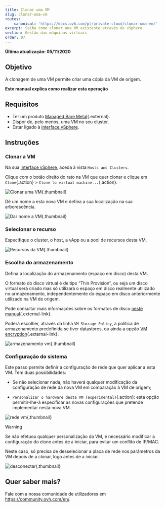 ```yaml
---
title: Clonar uma VM
slug: clonar-uma-vm
routes:
    canonical: 'https://docs.ovh.com/pt/private-cloud/clonar-uma-vm/'
excerpt: Saiba como clonar uma VM existente através de vSphere
section: Gestão das máquinas virtuais
order: 07
---
```


**Última atualização: 05/11/2020**

## Objetivo

A clonagem de uma VM permite criar uma cópia da VM de origem.

**Este manual explica como realizar esta operação**

## Requisitos

- Ter um produto [Managed Bare Metal](https://www.ovhcloud.com/pt/managed-bare-metal/){.external}.
- Dispor de, pelo menos, uma VM no seu cluster.
- Estar ligado à [interface vSphere](../instalar_o_vsphere_client/).

## Instruções

### Clonar a VM

Na sua [interface vSphere](../instalar_o_vsphere_client/), aceda à vista `Hosts and Clusters`.

Clique com o botão direito do rato na VM que quer clonar e clique em `Clone`{.action} > `Clone to virtual machine...`{.action}. 

![Clonar uma VM](images/clonevm01.png){.thumbnail}

Dê um nome a esta nova VM e defina a sua localização na sua arborescência.

![Dar nome a VM](images/clonevm02.png){.thumbnail}

### Selecionar o recurso

Especifique o cluster, o host, a vApp ou a pool de recursos desta VM.

![Recursos da VM](images/clonevm03.png){.thumbnail}

### Escolha do armazenamento

Defina a localização do armazenamento (espaço em disco) desta VM. 

O formato do disco virtual é de tipo “Thin Provision”, ou seja um disco virtual será criado mas só utilizará o espaço em disco realmente utilizado no armazenamento, independentemente do espaço em disco anteriormente utilizado na VM de origem.

Pode consultar mais informações sobre os formatos de disco [neste manual](../escolher-o-formato-do-disco/){.external-link}.

Poderá escolher, através da linha `VM Storage Policy`, a política de armazenamento predefinida se tiver datastores, ou ainda a opção [VM encryption](../vm-encrypt/){.external-link}.

![armazenamento vm](images/clonevm04.png){.thumbnail}

### Configuração do sistema

Este passo permite definir a configuração de rede que quer aplicar a esta VM. Tem duas possibilidades:

- Se não selecionar nada, não haverá qualquer modificação da configuração de rede da nova VM em comparação à VM de origem;

- `Personalizar o hardware desta VM (experimental)`{.action}: esta opção permitir-lhe-á especificar as novas configurações que pretende implementar nesta nova VM.

![rede vm](images/clonevm05.png){.thumbnail}

> [!warning]
>
> Se não efetuou qualquer personalização da VM, é necessário modificar a configuração do clone antes de a iniciar, para evitar um conflito de IP/MAC. 
>
>Neste caso, só precisa de desselecionar a placa de rede nos parâmetros da VM depois de a clonar, logo antes de a iniciar.
>
>![desconectar](images/clonevm06.png){.thumbnail}
>

## Quer saber mais?

Fale com a nossa comunidade de utilizadores em <https://community.ovh.com/en/>.
